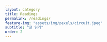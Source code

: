 ```yaml
---
layout: category
title: Readings
permalink: /readings/
feature-img: "assets/img/pexels/circuit.jpeg"
subtitle: "글 읽기"
order: 2
---
```

